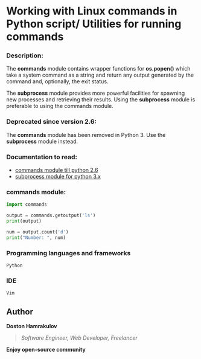 # Working with Linux commands in Python script/ Utilities for running commands

### Description:
The **commands** module contains wrapper functions for **os.popen()** which take a system command as a string and return any output generated by the command and, optionally, the exit status.

The **subprocess** module provides more powerful facilities for spawning new processes and retrieving their results. Using the **subprocess** module is preferable to using the commands module.


### Deprecated since version 2.6: 
The **commands** module has been removed in Python 3. Use the **subprocess** module instead.


### Documentation to read:
* [commands module till python 2.6](https://docs.python.org/2/library/commands.html)
* [subprocess module for python 3.x](https://docs.python.org/2/library/subprocess.html#module-subprocess)

### commands module:
```python
import commands

output = commands.getoutput('ls')
print(output)

num = output.count('d')
print("Number: ", num)

```

### Programming languages and frameworks
```[Python]
Python
```

### IDE
```[Vim]
Vim
```

## Author
**Doston Hamrakulov**
>*Software Engineer, Web Developer, Freelancer*

**Enjoy open-source community**

